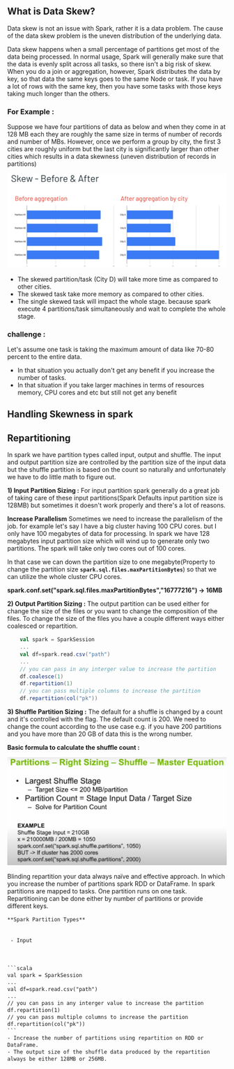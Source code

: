 ## What is Data Skew?
Data skew is not an issue with Spark, rather it is a data problem. The cause of the data skew problem is the uneven distribution of the underlying data.

Data skew happens when a small percentage of partitions get most of the data being processed. In normal usage, Spark will generally make sure that the data is evenly split across all tasks, so there isn't a big risk of skew. When you do a join or aggregation, however, Spark distributes the data by key, so that data the same keys goes to the same Node or task. If you have a lot of rows with the same key, then you have some tasks with those keys taking much longer than the others.

### For Example :
Suppose we have four partitions of data as below and when they come in at 128 MB each they are roughly the same size in terms of number of records and number of MBs. However, once we perform a group by city, the first 3 cities are roughly uniform but the last city is significantly larger than other cities which results in a data skewness (uneven distribution of records in partitions)

![Spark](https://github.com/gurditsingh/blog/blob/gh-pages/_screenshots/spark-data-skew.png?raw=true)

 - The skewed partition/task (City D) will take more time as compared to other cities.
 - The skewed task take more memory as compared to other cities.
 - The single skewed task will impact the whole stage. because spark execute 4 partitions/task simultaneously and wait to complete the whole stage.

### challenge :
Let's assume one task is taking the maximum amount of data like 70-80 percent to the entire data.

 - In that situation you actually don't get any benefit if you increase the number of tasks.
 - In that situation if you take larger machines in terms of resources memory, CPU cores and etc but still not get any benefit

## Handling Skewness in spark

## Repartitioning
In spark we have partition types called input, output and shuffle. The input and output partition size are controlled by the partition size of the input data but the shuffle partition is based on the count so naturally and unfortunately we have to do little math to figure out.

**1) Input Partition Sizing :** For input partition spark generally do a great job of taking care of these input partitions(Spark Defaults input partition size is 128MB) but sometimes it doesn't work properly and there's a lot of reasons.

 **Increase Parallelism** Sometimes we need to increase the parallelism of the job. for example let's say I have a big cluster having 100 CPU cores. but I only have 100 megabytes of data for processing. In spark we have 128 megabytes input partition size which will wind up to generate only two partitions. The spark will take only two cores out of 100 cores.
 
 In that case we can down the partition size to one megabyte(Property to change the partition size **`spark.sql.files.maxPartitionBytes`**) so that we can utilize the whole cluster CPU cores.
	 
**spark.conf.set("spark.sql.files.maxPartitionBytes","16777216") -> 16MB**
	
**2) Output Partition Sizing :** The output partition can be used either for change the size of the files or you want to change the composition of the files. To change the size of the files you have a couple different ways either coalesced or repartition.
```scala
	val spark = SparkSession
	...
	val df=spark.read.csv("path")
	...
	// you can pass in any interger value to increase the partition
	df.coalesce(1)
	df.repartition(1)
	// you can pass multiple columns to increase the partition
	df.repartition(col("pk"))
```
**3) Shuffle Partition Sizing :** The default for a shuffle is changed by a count and it's controlled with the flag. The default count is 200. We need to change the count according to the use case e.g. if you have 200 partitions and you have more than 20 GB of data this is the wrong number.

**Basic formula to calculate the shuffle count :**

 ![Spark](https://github.com/gurditsingh/blog/blob/gh-pages/_screenshots/spark-shuffle.png?raw=true)
 















Blinding repartition your data always naïve and effective approach. In which you increase the number of partitions spark RDD or DataFrame. In spark partitions are mapped to tasks. One partition runs on one task. Repartitioning can be done either by number of partitions or provide different keys.

	**Spark Partition Types**
	

	 - Input

		 

	```scala
	val spark = SparkSession
	...
	val df=spark.read.csv("path")
	...
	// you can pass in any interger value to increase the partition
	df.repartition(1)
	// you can pass multiple columns to increase the partition
	df.repartition(col("pk"))
	```
	- Increase the number of partitions using repartition on RDD or DataFrame.
	- The output size of the shuffle data produced by the repartition always be either 128MB or 256MB.  
<!--stackedit_data:
eyJoaXN0b3J5IjpbMTIzNDI4NDQxMiwxNTE1NDk3MTQ1LC04OD
QzMTkwOTQsLTE4NDM1NjY5NjcsLTE0NDMwMTY1ODAsLTcwNDc2
NjYwMiwtNjkwMjgyNjE2LC0zNjAxMzY1OSwxNDgzNTM0NjkzLD
E3NjI5NTkxNTgsLTYwMjk3NzA1OSw0NDc1OTcwNTYsOTY1OTc1
NzIzLDEzNDkwMzIyODgsMTk2NzA4OTI4OSwtNTM5NjgwNDE0LD
gzOTgzNDI5MSwxODcxMzU0OTA0LDExMjk0Mzg3ODUsMTEyOTc5
MDgyNl19
-->